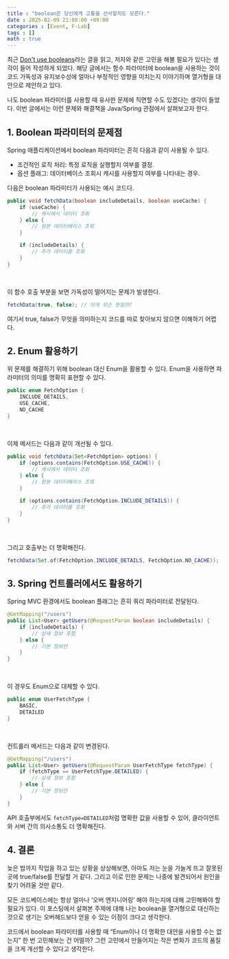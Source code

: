 ```yaml
---
title : "boolean은 당신에게 고통을 선사할지도 모른다."
date : 2025-02-09 21:08:00 +09:00
categories : [Event, F-Lab]
tags : []
math : true
---
```


최근 [Don't use booleans](https://www.luu.io/posts/dont-use-booleans)라는 글을 읽고, 저자와 같은 고민을 해볼 필요가 있다는 생각이 들어 작성하게 되었다. 해당 글에서는 함수 파라미터에 boolean을 사용하는 것이 코드 가독성과 유지보수성에 얼마나 부정적인 영향을 미치는지 이야기하며 열거형을 대안으로 제안하고 있다.

나도 boolean 파라미터를 사용할 때 유사한 문제에 직면할 수도 있겠다는 생각이 들었다. 이번 글에서는 이런 문제와 해결책을 Java/Spring 관점에서 살펴보고자 한다.

## 1. Boolean 파라미터의 문제점
Spring 애플리케이션에서 boolean 파라미터는 흔히 다음과 같이 사용될 수 있다.

- 조건적인 로직 처리: 특정 로직을 실행할지 여부를 결정.
- 옵션 플래그: 데이터베이스 조회시 캐시를 사용할지 여부를 나타내는 경우.
  <br/>

다음은 boolean 파라미터가 사용되는 예시 코드다.
```java
public void fetchData(boolean includeDetails, boolean useCache) {
    if (useCache) {
        // 캐시에서 데이터 조회
    } else {
        // 원본 데이터베이스 조회
    }

    if (includeDetails) {
        // 추가 데이터를 조회
    }
}
```
<br/>

이 함수 호출 부분을 보면 가독성이 떨어지는 문제가 발생한다.
```java
fetchData(true, false); // 이게 무슨 뜻일까?
```

여기서 true, false가 무엇을 의미하는지 코드를 따로 찾아보지 않으면 이해하기 어렵다.

## 2. Enum 활용하기
위 문제를 해결하기 위해 boolean 대신 Enum을 활용할 수 있다. Enum을 사용하면 파라미터의 의미를 명확히 표현할 수 있다.
```java
public enum FetchOption {
    INCLUDE_DETAILS,
    USE_CACHE,
    NO_CACHE
}
```
<br/>

이제 메서드는 다음과 같이 개선될 수 있다.
```java
public void fetchData(Set<FetchOption> options) {
    if (options.contains(FetchOption.USE_CACHE)) {
        // 캐시에서 데이터 조회
    } else {
        // 원본 데이터베이스 조회
    }

    if (options.contains(FetchOption.INCLUDE_DETAILS)) {
        // 추가 데이터를 조회
    }
}
```
<br/>

그리고 호출부는 더 명확해진다.
```java
fetchData(Set.of(FetchOption.INCLUDE_DETAILS, FetchOption.NO_CACHE));
```


## 3. Spring 컨트롤러에서도 활용하기
Spring MVC 환경에서도 boolean 플래그는 흔히 쿼리 파라미터로 전달된다.
```java
@GetMapping("/users")
public List<User> getUsers(@RequestParam boolean includeDetails) {
    if (includeDetails) {
        // 상세 정보 포함
    } else {
        // 기본 정보만
    }
}
```
<br/>

이 경우도 Enum으로 대체할 수 있다.
```java
public enum UserFetchType {
    BASIC,
    DETAILED
}
```
<br/>

컨트롤러 메서드는 다음과 같이 변경된다.
```java
@GetMapping("/users")
public List<User> getUsers(@RequestParam UserFetchType fetchType) {
    if (fetchType == UserFetchType.DETAILED) {
        // 상세 정보 포함
    } else {
        // 기본 정보만
    }
}
```
API 호출부에서도 `fetchType=DETAILED`처럼 명확한 값을 사용할 수 있어, 클라이언트와 서버 간의 의사소통도 더 명확해진다.

## 4. 결론
늦은 밤까지 작업을 하고 있는 상황을 상상해보면, 아마도 저는 눈을 가늘게 뜨고 잘못된 곳에 true/false를 전달할 거 같다. 그리고 이로 인한 문제는 나중에 발견되어서 원인을 찾기 어려울 것만 같다.

모든 코드베이스에는 항상 얼마나 ‘오버 엔지니어링’ 해야 하는지에 대해 고민해봐야 할 필요가 있다. 이 포스팅에서 살펴본 주제에 대해 나는 boolean을 열거형으로 대신하는 것으로 생기는 오버헤드보다 얻을 수 있는 이점이 크다고 생각한다.

코드에서 boolean 파라미터를 사용할 때 “Enum이나 더 명확한 대안을 사용할 수는 없는지” 한 번 고민해보는 건 어떨까? 그런 고민에서 만들어지는 작은 변화가 코드의 품질을 크게 개선할 수 있다고 생각한다.
